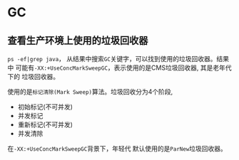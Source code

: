 
# GC

## 查看生产环境上使用的垃圾回收器
`ps -ef|grep java`， 从结果中搜索`GC`关键字，可以找到使用的垃圾回收器。结果中
可能有`-XX:+UseConcMarkSweepGC`，表示使用的是CMS垃圾回收器, 其是老年代下的
垃圾回收器。

使用的是`标记清除(Mark Sweep)`算法。垃圾回收分为4个阶段, 
- 初始标记(不可并发)
- 并发标记
- 重新标记(不可并发)
- 并发清除

在`-XX:+UseConcMarkSweepGC`背景下，年轻代 默认使用的是`ParNew`垃圾回收器。




